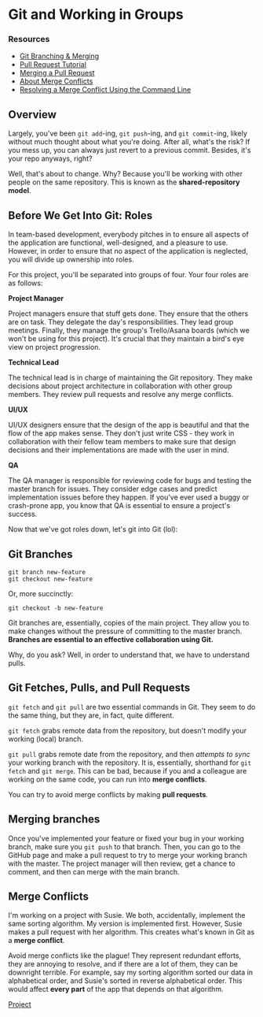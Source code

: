 # Git and Working in Groups

### Resources

* [Git Branching & Merging](https://git-scm.com/book/en/v2/Git-Branching-Basic-Branching-and-Merging)
* [Pull Request Tutorial](https://yangsu.github.io/pull-request-tutorial/)
* [Merging a Pull Request](https://help.github.com/articles/merging-a-pull-request/)
* [About Merge Conflicts](https://help.github.com/articles/about-merge-conflicts/)
* [Resolving a Merge Conflict Using the Command Line](https://help.github.com/articles/resolving-a-merge-conflict-using-the-command-line/)

## Overview

Largely, you've been `git add`-ing, `git push`-ing, and `git commit`-ing, likely without much thought about what you're doing. After all, what's the risk? If you mess up, you can always just revert to a previous commit. Besides, it's your repo anyways, right?

Well, that's about to change. Why? Because you'll be working with other people on the same repository. This is known as the **shared-repository model**.

## Before We Get Into Git: Roles

In team-based development, everybody pitches in to ensure all aspects of the application are functional, well-designed, and a pleasure to use. However, in order to ensure that no aspect of the application is neglected, you will divide up ownership into roles.

For this project, you'll be separated into groups of four. Your four roles are as follows:

**Project Manager**

Project managers ensure that stuff gets done. They ensure that the others are on task. They delegate the day's responsibilities. They lead group meetings. Finally, they manage the group's Trello/Asana boards (which we won't be using for this project). It's crucial that they maintain a bird's eye view on project progression.

**Technical Lead**

The technical lead is in charge of maintaining the Git repository. They make decisions about project architecture in collaboration with other group members. They review pull requests and resolve any merge conflicts.

**UI/UX**

UI/UX designers ensure that the design of the app is beautiful and that the flow of the app makes sense. They don't just write CSS - they work in collaboration with their fellow team members to make sure that design decisions and their implementations are made with the user in mind.

**QA**

The QA manager is responsible for reviewing code for bugs and testing the master branch for issues. They consider edge cases and predict implementation issues before they happen. If you've ever used a buggy or crash-prone app, you know that QA is essential to ensure a project's success.

Now that we've got roles down, let's git into Git (lol):

## Git Branches

```
git branch new-feature
git checkout new-feature
```

Or, more succinctly:

```
git checkout -b new-feature
```

Git branches are, essentially, copies of the main project. They allow you to make changes without the pressure of committing to the master branch. **Branches are essential to an effective collaboration using Git.**

Why, do you ask? Well, in order to understand that, we have to understand pulls.

## Git Fetches, Pulls, and Pull Requests

`git fetch` and `git pull` are two essential commands in Git. They seem to do the same thing, but they are, in fact, quite different.

`git fetch` grabs remote data from the repository, but doesn't modify your working (local) branch.

`git pull` grabs remote date from the repository, and then *attempts to sync* your working branch with the repository. It is, essentially, shorthand for `git fetch` and `git merge`. This can be bad, because if you and a colleague are working on the same code, you can run into **merge conflicts**.

You can try to avoid merge conflicts by making **pull requests**.

## Merging branches

Once you've implemented your feature or fixed your bug in your working branch, make sure you `git push` to that branch. Then, you can go to the GitHub page and make a pull request to try to merge your working branch with the master. The project manager will then review, get a chance to comment, and then can merge with the main branch.

## Merge Conflicts

I'm working on a project with Susie. We both, accidentally, implement the same sorting algorithm. My version is implemented first. However, Susie makes a pull request with her algorithm. This creates what's known in Git as a **merge conflict**.

Avoid merge conflicts like the plague! They represent redundant efforts, they are annoying to resolve, and if there are a lot of them, they can be downright terrible. For example, say my sorting algorithm sorted our data in alphabetical order, and Susie's sorted in reverse alphabetical order. This would affect **every part** of the app that depends on that algorithm.

[Project](../../projects/git_and_groups/git_and_groups.md)
